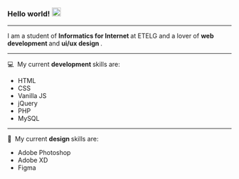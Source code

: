### Hello world!&nbsp;<img src="https://github.com/TheDudeThatCode/TheDudeThatCode/blob/master/Assets/Earth.gif" width="20px">

<hr>

<p>
    I am a student of <b> Informatics for Internet </b> at ETELG and a lover of <b> web development </b> and <b> ui/ux design </b>.
</p>

<hr>

💻&nbsp;&nbsp;My current <b> development </b> skills are:
<ul>
    <li> HTML </li>
    <li> CSS </li>
    <li> Vanilla JS </li>
    <li> jQuery </li>
    <li> PHP </li>
    <li> MySQL </li>
</ul>

<hr>

🎨&nbsp;&nbsp;My current <b> design </b> skills are:
<ul>
    <li> Adobe Photoshop </li>
    <li> Adobe XD </li>
    <li> Figma </li>
</ul>
